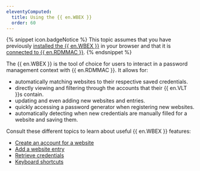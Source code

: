 ```yaml
---
eleventyComputed:
  title: Using the {{ en.WBEX }}
  order: 60
---
```

{% snippet icon.badgeNotice %} 
This topic assumes that you have previously [installed the {{ en.WBEX }}](/rdm/mac/workspace-browser-extension/installation/) in your browser and that it is [connected to {{ en.RDMMAC }}](/rdm/mac/workspace-browser-extension/first-login-workspace-browser-extension/). 
{% endsnippet %}
 
The {{ en.WBEX }} is the tool of choice for users to interact in a password management context with {{ en.RDMMAC }}. It allows for:  

* automatically matching websites to their respective saved credentials. 
* directly viewing and filtering through the accounts that their {{ en.VLT }}s contain. 
* updating and even adding new websites and entries. 
* quickly accessing a password generator when registering new websites. 
* automatically detecting when new credentials are manually filled for a website and saving them.  

Consult these different topics to learn about useful {{ en.WBEX }} features:  

* [Create an account for a website](/rdm/mac/workspace-browser-extension/using-workspace-browser-extension/create-account-website/) 
* [Add a website entry](/rdm/mac/workspace-browser-extension/using-workspace-browser-extension/add-website-entry-with-workspace-browser-extension/) 
* [Retrieve credentials](/rdm/mac/workspace-browser-extension/using-workspace-browser-extension/retrieve-credentials/) 
* [Keyboard shortcuts](/rdm/mac/workspace-browser-extension/settings/keyboard-shortcuts/) 
